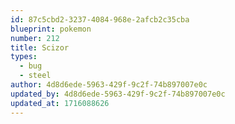 ```yaml
---
id: 87c5cbd2-3237-4084-968e-2afcb2c35cba
blueprint: pokemon
number: 212
title: Scizor
types:
  - bug
  - steel
author: 4d8d6ede-5963-429f-9c2f-74b897007e0c
updated_by: 4d8d6ede-5963-429f-9c2f-74b897007e0c
updated_at: 1716088626
---
```

